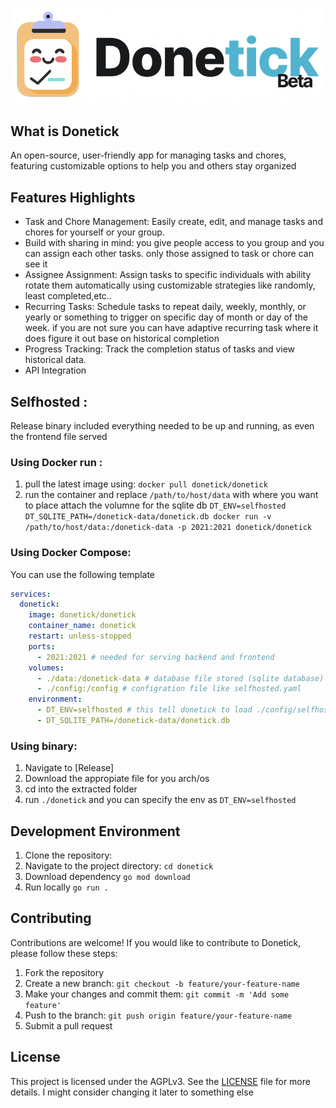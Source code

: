 
![Logo](assets/logo.png)
## What is Donetick
An open-source, user-friendly app for managing tasks and chores, featuring customizable options to help you and others stay organized

## Features Highlights
- Task and Chore Management: Easily create, edit, and manage tasks and chores for yourself or your group.
- Build with sharing in mind: you give people access to you group and you can assign each other tasks. only those assigned to task or chore can see it
- Assignee Assignment: Assign tasks to specific individuals with ability rotate them automatically using customizable strategies like randomly, least completed,etc..
- Recurring Tasks: Schedule tasks to repeat daily, weekly, monthly, or yearly or something to trigger on specific day of month or day of the week. if you are not sure you can have adaptive recurring task where it does figure it out base on historical completion 
- Progress Tracking: Track the completion status of tasks and view historical data.
- API Integration 


## Selfhosted : 
Release binary included everything needed to be up and running, as even the frontend file served 
### Using Docker run :
1. pull the latest image using: `docker pull donetick/donetick`
2. run the container and replace `/path/to/host/data` with where you want to place attach the volumne for the sqlite db `DT_ENV=selfhosted DT_SQLITE_PATH=/donetick-data/donetick.db docker run -v /path/to/host/data:/donetick-data -p 2021:2021 donetick/donetick`





### Using Docker Compose:
You can use the following template 
```yaml
services:
  donetick:
    image: donetick/donetick
    container_name: donetick
    restart: unless-stopped
    ports:
      - 2021:2021 # needed for serving backend and frontend
    volumes:
      - ./data:/donetick-data # database file stored (sqlite database)
      - ./config:/config # configration file like selfhosted.yaml
    environment:
      - DT_ENV=selfhosted # this tell donetick to load ./config/selfhosted.yaml for the configuration file
      - DT_SQLITE_PATH=/donetick-data/donetick.db 

```

### Using binary:
1. Navigate to [Release]
2. Download the appropiate file for you arch/os
3. cd into the extracted folder
4. run `./donetick` and you can specify the env as `DT_ENV=selfhosted`


## Development Environment 
1. Clone the repository:
2. Navigate to the project directory: `cd donetick`
3. Download dependency `go mod download`
4. Run locally `go run .`


## Contributing
Contributions are welcome! If you would like to contribute to Donetick, please follow these steps:
1. Fork the repository
2. Create a new branch: `git checkout -b feature/your-feature-name`
3. Make your changes and commit them: `git commit -m 'Add some feature'`
4. Push to the branch: `git push origin feature/your-feature-name`
5. Submit a pull request


## License
This project is licensed under the AGPLv3. See the [LICENSE](LICENSE) file for more details. I might consider changing it later to something else


